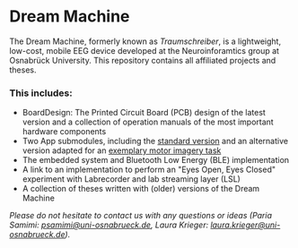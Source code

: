 # Dream Machine
The Dream Machine, formerly known as *Traumschreiber*, is a lightweight, low-cost, mobile EEG device developed at the Neuroinforamtics group at Osnabrück University. This repository contains all affiliated projects and theses.

### This includes:
- BoardDesign: The Printed Circuit Board (PCB) design of the latest version and a collection of operation manuals of the most important hardware components
- Two App submodules, including the [standard version](https://github.com/denizmgun/EEG-DroidDesign) and an alternative version adapted for an [exemplary motor imagery task](https://github.com/denizmgun/DreamMachineThesisMod)
- The embedded system and Bluetooth Low Energy (BLE) implementation
- A link to an implementation to perform an "Eyes Open, Eyes Closed" experiment with Labrecorder and lab streaming layer (LSL) 
- A collection of theses written with (older) versions of the Dream Machine   

*Please do not hesitate to contact us with any questions or ideas (Paria Samimi: psamimi@uni-osnabrueck.de, Laura Krieger: laura.krieger@uni-osnabrueck.de).*
